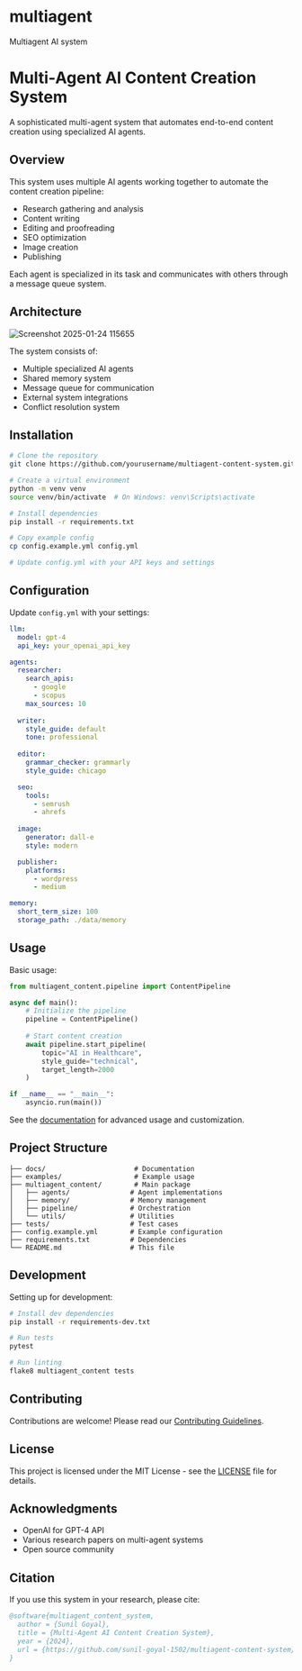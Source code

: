 # multiagent
Multiagent AI system

# Multi-Agent AI Content Creation System

A sophisticated multi-agent system that automates end-to-end content creation using specialized AI agents.

## Overview

This system uses multiple AI agents working together to automate the content creation pipeline:
- Research gathering and analysis
- Content writing
- Editing and proofreading
- SEO optimization
- Image creation
- Publishing

Each agent is specialized in its task and communicates with others through a message queue system.

## Architecture

![Screenshot 2025-01-24 115655](https://github.com/user-attachments/assets/03bd1a6f-6ce9-40b2-8ae8-af027efc5aa8)

The system consists of:
- Multiple specialized AI agents
- Shared memory system
- Message queue for communication
- External system integrations
- Conflict resolution system

## Installation

```bash
# Clone the repository
git clone https://github.com/yourusername/multiagent-content-system.git

# Create a virtual environment
python -m venv venv
source venv/bin/activate  # On Windows: venv\Scripts\activate

# Install dependencies
pip install -r requirements.txt

# Copy example config
cp config.example.yml config.yml

# Update config.yml with your API keys and settings
```

## Configuration

Update `config.yml` with your settings:

```yaml
llm:
  model: gpt-4
  api_key: your_openai_api_key

agents:
  researcher:
    search_apis:
      - google
      - scopus
    max_sources: 10
  
  writer:
    style_guide: default
    tone: professional
  
  editor:
    grammar_checker: grammarly
    style_guide: chicago

  seo:
    tools:
      - semrush
      - ahrefs
    
  image:
    generator: dall-e
    style: modern

  publisher:
    platforms:
      - wordpress
      - medium

memory:
  short_term_size: 100
  storage_path: ./data/memory
```

## Usage

Basic usage:

```python
from multiagent_content.pipeline import ContentPipeline

async def main():
    # Initialize the pipeline
    pipeline = ContentPipeline()
    
    # Start content creation
    await pipeline.start_pipeline(
        topic="AI in Healthcare",
        style_guide="technical",
        target_length=2000
    )

if __name__ == "__main__":
    asyncio.run(main())
```

See the [documentation](docs/README.md) for advanced usage and customization.

## Project Structure

```
├── docs/                      # Documentation
├── examples/                  # Example usage
├── multiagent_content/        # Main package
│   ├── agents/               # Agent implementations
│   ├── memory/               # Memory management
│   ├── pipeline/             # Orchestration
│   └── utils/                # Utilities
├── tests/                    # Test cases
├── config.example.yml        # Example configuration
├── requirements.txt          # Dependencies
└── README.md                 # This file
```

## Development

Setting up for development:

```bash
# Install dev dependencies
pip install -r requirements-dev.txt

# Run tests
pytest

# Run linting
flake8 multiagent_content tests
```

## Contributing

Contributions are welcome! Please read our [Contributing Guidelines](CONTRIBUTING.md).

## License

This project is licensed under the MIT License - see the [LICENSE](LICENSE) file for details.

## Acknowledgments

- OpenAI for GPT-4 API
- Various research papers on multi-agent systems
- Open source community

## Citation

If you use this system in your research, please cite:

```bibtex
@software{multiagent_content_system,
  author = {Sunil Goyal},
  title = {Multi-Agent AI Content Creation System},
  year = {2024},
  url = {https://github.com/sunil-goyal-1502/multiagent-content-system}
}
```
